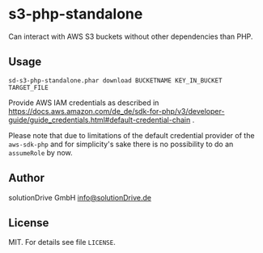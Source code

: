 s3-php-standalone
=================

Can interact with AWS S3 buckets without other dependencies than PHP.


Usage
-----

    sd-s3-php-standalone.phar download BUCKETNAME KEY_IN_BUCKET TARGET_FILE
    
Provide AWS IAM credentials as described in
https://docs.aws.amazon.com/de_de/sdk-for-php/v3/developer-guide/guide_credentials.html#default-credential-chain .

Please note that due to limitations of the default credential provider of the `aws-sdk-php` 
and for simplicity's sake there is no possibility to do an `assumeRole` by now.


Author
------

solutionDrive GmbH
info@solutionDrive.de


License
-------

MIT. For details see file `LICENSE`.
